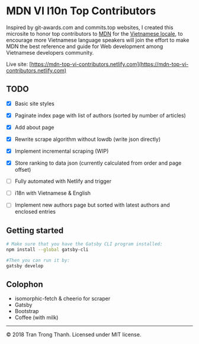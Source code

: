 # MDN VI l10n Top Contributors

Inspired by git-awards.com and commits.top websites, I created this microsite to honor top contributors to [MDN](https://developer.mozilla.org/) for the [Vietnamese locale](https://developer.mozilla.org/en-US/dashboards/revisions?locale=vi), to encourage more Vietnamese language speakers will join the effort to make MDN the best reference and guide for Web development among Vietnamese developers community.

Live site: [https://mdn-top-vi-contributors.netlify.com](https://mdn-top-vi-contributors.netlify.com)

## TODO

- [X] Basic site styles
- [X] Paginate index page with list of authors (sorted by number of articles)
- [X] Add about page
- [X] Rewrite scrape algorithm without lowdb (write json directly)
- [X] Implement incremental scraping (WIP)
- [X] Store ranking to data json (currently calculated from order and page offset)
- [ ] Fully automated with Netlify and trigger
- [ ] i18n with Vietnamese & English
- [ ] Implement new authors page but sorted with latest authors and enclosed entries


## Getting started

```sh
# Make sure that you have the Gatsby CLI program installed:
npm install --global gatsby-cli

#Then you can run it by:
gatsby develop
```

## Colophon

- isomorphic-fetch & cheerio for scraper
- Gatsby
- Bootstrap
- Coffee (with milk)

---
© 2018 Tran Trong Thanh. Licensed under MIT license.
